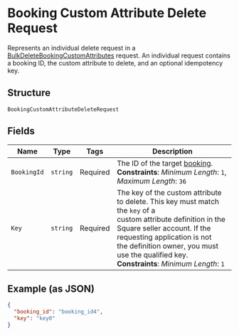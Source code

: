 
# Booking Custom Attribute Delete Request

Represents an individual delete request in a [BulkDeleteBookingCustomAttributes](../../doc/api/booking-custom-attributes.md#bulk-delete-booking-custom-attributes)
request. An individual request contains a booking ID, the custom attribute to delete, and an optional idempotency key.

## Structure

`BookingCustomAttributeDeleteRequest`

## Fields

| Name | Type | Tags | Description |
|  --- | --- | --- | --- |
| `BookingId` | `string` | Required | The ID of the target [booking](entity:Booking).<br>**Constraints**: *Minimum Length*: `1`, *Maximum Length*: `36` |
| `Key` | `string` | Required | The key of the custom attribute to delete. This key must match the `key` of a<br>custom attribute definition in the Square seller account. If the requesting application is not<br>the definition owner, you must use the qualified key.<br>**Constraints**: *Minimum Length*: `1` |

## Example (as JSON)

```json
{
  "booking_id": "booking_id4",
  "key": "key0"
}
```

